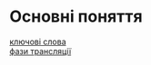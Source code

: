 # Основні поняття
[ключові слова](./keywords/index.md)  
[фази трансляції](./phases_of_translation.md)
